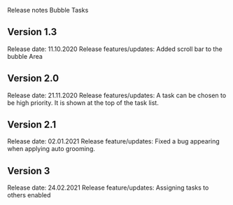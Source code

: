 Release notes Bubble Tasks

Version 1.3
-----------
Release date: 11.10.2020
Release features/updates: Added scroll bar to the bubble Area

Version 2.0
-----------
Release date: 21.11.2020
Release features/updates: A task can be chosen to be high priority. It is shown at the top of the task list. 

Version 2.1
-----------
Release date: 02.01.2021
Release feature/updates: Fixed a bug appearing when applying auto grooming. 

Version 3
----------
Release date: 24.02.2021
Release feature/updates: Assigning tasks to others enabled